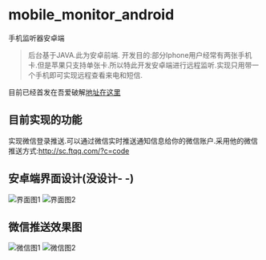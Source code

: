 # mobile_monitor_android
手机监听器安卓端
> 后台基于JAVA.此为安卓前端.
> 开发目的:部分Iphone用户经常有两张手机卡.但是苹果只支持单张卡.所以特此开发安卓端进行远程监听.实现只用带一个手机即可实现远程查看来电和短信.

目前已经首发在吾爱破解[地址在这里](https://www.52pojie.cn/thread-830341-1-1.html)

## 目前实现的功能
实现微信登录推送.可以通过微信实时推送通知信息给你的微信账户.采用他的微信推送方式:http://sc.ftqq.com/?c=code

## 安卓端界面设计(没设计- -)
![界面图1](https://github.com/egdw/temp_pic_upload/blob/master/61ED7D61F5B83D9BB6790B85C787C6AE.png?raw=true)
![界面图2](https://github.com/egdw/temp_pic_upload/blob/master/89B36B9165CE31B1E944658BBAB8D3B3.png?raw=true)

## 微信推送效果图
![微信图1](https://github.com/egdw/temp_pic_upload/blob/master/353DF1E0E25623A8BF6D2416C3A9C8DD.jpg?raw=true)
![微信图2](https://github.com/egdw/temp_pic_upload/blob/master/51F0D251CD73DE1BFB04B7F3A9AAA61D.jpg?raw=true)
